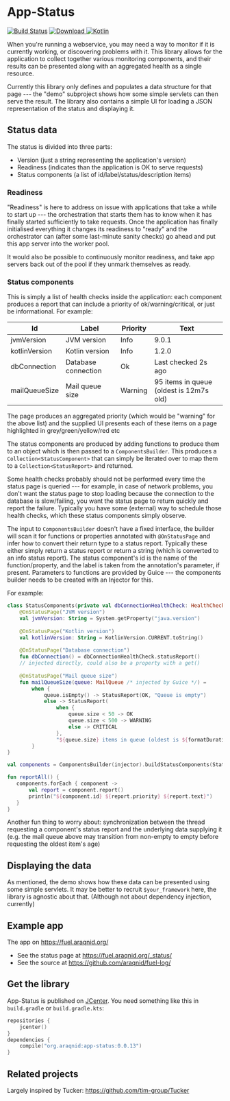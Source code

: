 App-Status
==========

[ ![Build Status](https://travis-ci.org/araqnid/app-status.svg?branch=master)](https://travis-ci.org/araqnid/app-status) [ ![Download](https://api.bintray.com/packages/araqnid/maven/app-status/images/download.svg) ](https://bintray.com/araqnid/maven/app-status/_latestVersion) [ ![Kotlin](https://img.shields.io/badge/kotlin-1.2.71-blue.svg)](http://kotlinlang.org)

When you're running a webservice, you may need a way to monitor if it is currently working, or discovering
problems with it. This library allows for the application to collect together various monitoring components,
and their results can be presented along with an aggregated health as a single resource.

Currently this library only defines and populates a data structure for that page --- the "demo" subproject shows
how some simple servlets can then serve the result. The library also contains a simple UI for loading a JSON
representation of the status and displaying it.

Status data
-----------

The status is divided into three parts:

- Version (just a string representing the application's version)
- Readiness (indicates than the application is OK to serve requests)
- Status components (a list of id/label/status/description items)

### Readiness

"Readiness" is here to address on issue with applications that take a while to start up --- the orchestration that
starts them has to know when it has finally started sufficiently to take requests. Once the application has finally
initialised everything it changes its readiness to "ready" and the orchestrator can (after some last-minute sanity
checks) go ahead and put this app server into the worker pool.

It would also be possible to continuously monitor readiness, and take app servers back out of the pool if they unmark
themselves as ready.

### Status components

This is simply a list of health checks inside the application: each component produces a report that can include a
priority of ok/warning/critical, or just be informational. For example:

Id            | Label               | Priority | Text
--------------|---------------------|----------|-----------------------------------------
jvmVersion    | JVM version         | Info     | 9.0.1
kotlinVersion | Kotlin version      | Info     | 1.2.0
dbConnection  | Database connection | Ok       | Last checked 2s ago
mailQueueSize | Mail queue size     | Warning  | 95 items in queue (oldest is 12m7s old)

The page produces an aggregated priority (which would be "warning" for the above list) and the supplied UI presents
each of these items on a page highlighted in grey/green/yellow/red etc

The status components are produced by adding functions to produce them to an object which is then passed to a
`ComponentsBuilder`. This produces a `Collection<StatusComponent>` that can simply be iterated over to map them to
a `Collection<StatusReport>` and returned.

Some health checks probably should not be performed every time the status page is queried --- for example, in case of
network problems, you don't want the status page to stop loading because the connection to the database is slow/failing,
you want the status page to return quickly and report the failure. Typically you have some (external) way to schedule
those health checks, which these status components simply observe.

The input to `ComponentsBuilder` doesn't have a fixed interface, the builder will scan it for functions or properties
annotated with `@OnStatusPage` and infer how to convert their return type to a status report. Typically these either
simply return a status report or return a string (which is converted to an info status report). The status component's
id is the name of the function/property, and the label is taken from the annotation's parameter, if present. Parameters
to functions are provided by Guice --- the components builder needs to be created with an Injector for this.

For example:

```kotlin
class StatusComponents(private val dbConnectionHealthCheck: HealthCheck) {
    @OnStatusPage("JVM version")
    val jvmVersion: String = System.getProperty("java.version")
    
    @OnStatusPage("Kotlin version")
    val kotlinVersion: String = KotlinVersion.CURRENT.toString()
    
    @OnStatusPage("Database connection")
    fun dbConnection() = dbConnectionHealthCheck.statusReport()
    // injected directly, could also be a property with a get()
    
    @OnStatusPage("Mail queue size")
    fun mailQueueSize(queue: MailQueue /* injected by Guice */) =
        when {
            queue.isEmpty() -> StatusReport(OK, "Queue is empty")
            else -> StatusReport(
                when {
                    queue.size < 50 -> OK
                    queue.size < 500 -> WARNING
                    else -> CRITICAL
                },
                "${queue.size} items in queue (oldest is ${formatDuration(queue.oldest ?: Duration.ZERO)} old)")
        }
}

val components = ComponentsBuilder(injector).buildStatusComponents(StatusComponents(dbConnectionHealthCheck))

fun reportAll() {
   components.forEach { component ->
       val report = component.report()
       println("${component.id} ${report.priority} ${report.text}")
   }
}
```

Another fun thing to worry about: synchronization between the thread requesting a component's status report and the
underlying data supplying it (e.g. the mail queue above may transition from non-empty to empty before requesting the
oldest item's age)

Displaying the data
-------------------

As mentioned, the demo shows how these data can be presented using some simple servlets. It may be better to recruit
`$your_framework` here, the library is agnostic about that. (Although not about dependency injection, currently)

Example app
-----------

The app on https://fuel.araqnid.org/

- See the status page at https://fuel.araqnid.org/_status/
- See the source at https://github.com/araqnid/fuel-log/

Get the library
---------------

App-Status is published on [JCenter](https://bintray.com/bintray/jcenter). You need something like this in
`build.gradle` or `build.gradle.kts`:

```kotlin
repositories {
    jcenter()
}
dependencies {
    compile("org.araqnid:app-status:0.0.13")
}
```

 
Related projects
----------------

Largely inspired by Tucker: https://github.com/tim-group/Tucker
